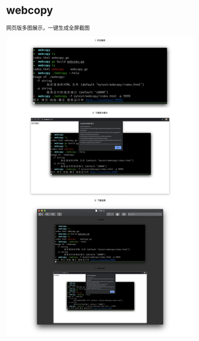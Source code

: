 # webcopy
 网页版多图展示，一键生成全屏截图

![demo.png](https://github.com/guoruibiao/webcopy/blob/master/demo.png?raw=true)
